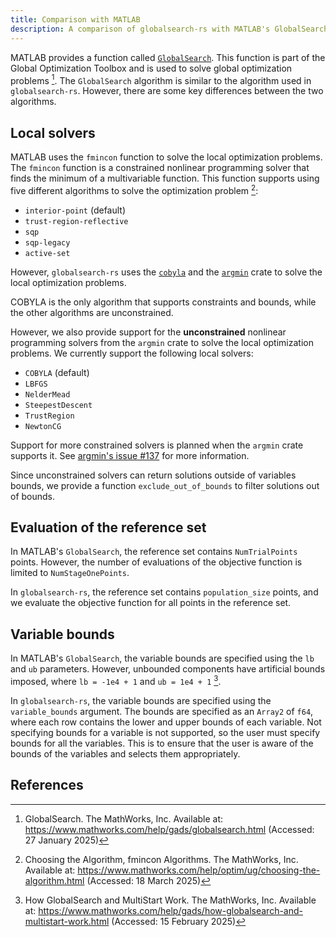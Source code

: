 ```yaml
---
title: Comparison with MATLAB
description: A comparison of globalsearch-rs with MATLAB's GlobalSearch algorithm
---
```


MATLAB provides a function called
[`GlobalSearch`](https://www.mathworks.com/help/gads/globalsearch.html). This function is part of
the Global Optimization Toolbox and is used to solve global optimization problems [^1]. The
`GlobalSearch` algorithm is similar to the algorithm used in `globalsearch-rs`. However, there are
some key differences between the two algorithms.

## Local solvers

MATLAB uses the `fmincon` function to solve the local optimization problems. The `fmincon` function
is a constrained nonlinear programming solver that finds the minimum of a multivariable function.
This function supports using five different algorithms to solve the optimization problem [^2]:

- `interior-point` (default)
- `trust-region-reflective`
- `sqp`
- `sqp-legacy`
- `active-set`

However, `globalsearch-rs` uses the [`cobyla`](https://github.com/relf/cobyla) and the [`argmin`](https://github.com/argmin-rs/argmin) crate to solve
the local optimization problems.

COBYLA is the only algorithm that supports constraints and bounds, while the other algorithms are
unconstrained.

However, we also provide support for the **unconstrained** nonlinear programming solvers from the `argmin` crate to solve the local optimization problems. We currently support the following local solvers:

- `COBYLA` (default)
- `LBFGS`
- `NelderMead`
- `SteepestDescent`
- `TrustRegion`
- `NewtonCG`

Support for more constrained solvers is planned when the `argmin` crate supports it. See
[argmin's issue #137](https://github.com/argmin-rs/argmin/issues/137) for more information.

Since unconstrained solvers can return solutions outside of variables bounds, we provide a function
`exclude_out_of_bounds` to filter solutions out of bounds.

## Evaluation of the reference set

In MATLAB's `GlobalSearch`, the reference set contains `NumTrialPoints` points. However, the number
of evaluations of the objective function is limited to `NumStageOnePoints`.

In `globalsearch-rs`, the reference set contains `population_size` points, and we evaluate the
objective function for all points in the reference set.

## Variable bounds

In MATLAB's `GlobalSearch`, the variable bounds are specified using the `lb` and `ub` parameters.
However, unbounded components have artificial bounds imposed, where `lb = -1e4 + 1` and
`ub = 1e4 + 1` [^3].

In `globalsearch-rs`, the variable bounds are specified using the `variable_bounds` argument. The bounds are
specified as an `Array2` of `f64`, where each row contains the lower and upper bounds of each
variable. Not specifying bounds for a variable is not supported, so the user must specify bounds for
all the variables. This is to ensure that the user is aware of the bounds of the variables and
selects them appropriately.

## References

[^1]:
    GlobalSearch. The MathWorks, Inc. Available at:
    <https://www.mathworks.com/help/gads/globalsearch.html> (Accessed: 27 January 2025)

[^2]:
    Choosing the Algorithm, fmincon Algorithms. The MathWorks, Inc. Available at:
    <https://www.mathworks.com/help/optim/ug/choosing-the-algorithm.html> (Accessed: 18 March 2025)

[^3]:
    How GlobalSearch and MultiStart Work. The MathWorks, Inc. Available at:
    <https://www.mathworks.com/help/gads/how-globalsearch-and-multistart-work.html> (Accessed: 15
    February 2025)
